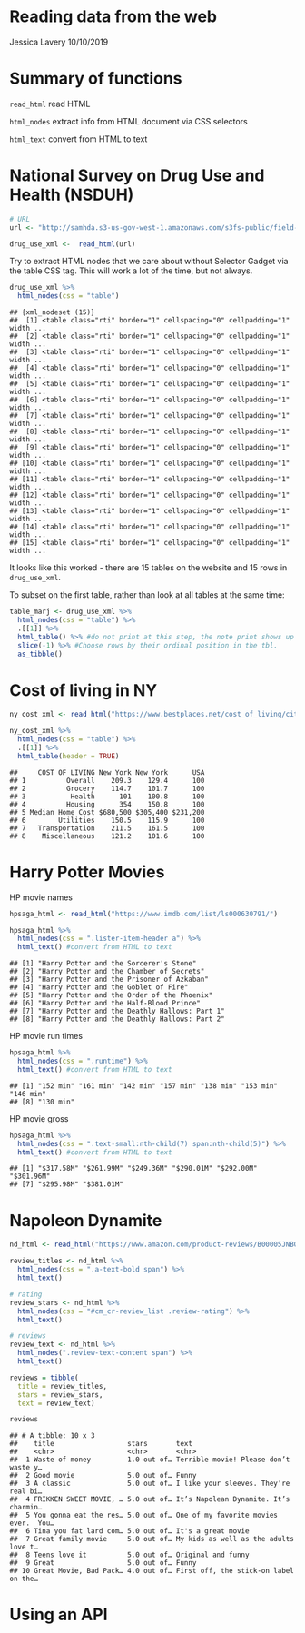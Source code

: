 Reading data from the web
================
Jessica Lavery
10/10/2019

# Summary of functions

`read_html` read HTML

`html_nodes` extract info from HTML document via CSS selectors

`html_text` convert from HTML to text

# National Survey on Drug Use and Health (NSDUH)

``` r
# URL
url <- "http://samhda.s3-us-gov-west-1.amazonaws.com/s3fs-public/field-uploads/2k15StateFiles/NSDUHsaeShortTermCHG2015.htm"

drug_use_xml <-  read_html(url)
```

Try to extract HTML nodes that we care about without Selector Gadget via
the table CSS tag. This will work a lot of the time, but not always.

``` r
drug_use_xml %>%
  html_nodes(css = "table")
```

    ## {xml_nodeset (15)}
    ##  [1] <table class="rti" border="1" cellspacing="0" cellpadding="1" width ...
    ##  [2] <table class="rti" border="1" cellspacing="0" cellpadding="1" width ...
    ##  [3] <table class="rti" border="1" cellspacing="0" cellpadding="1" width ...
    ##  [4] <table class="rti" border="1" cellspacing="0" cellpadding="1" width ...
    ##  [5] <table class="rti" border="1" cellspacing="0" cellpadding="1" width ...
    ##  [6] <table class="rti" border="1" cellspacing="0" cellpadding="1" width ...
    ##  [7] <table class="rti" border="1" cellspacing="0" cellpadding="1" width ...
    ##  [8] <table class="rti" border="1" cellspacing="0" cellpadding="1" width ...
    ##  [9] <table class="rti" border="1" cellspacing="0" cellpadding="1" width ...
    ## [10] <table class="rti" border="1" cellspacing="0" cellpadding="1" width ...
    ## [11] <table class="rti" border="1" cellspacing="0" cellpadding="1" width ...
    ## [12] <table class="rti" border="1" cellspacing="0" cellpadding="1" width ...
    ## [13] <table class="rti" border="1" cellspacing="0" cellpadding="1" width ...
    ## [14] <table class="rti" border="1" cellspacing="0" cellpadding="1" width ...
    ## [15] <table class="rti" border="1" cellspacing="0" cellpadding="1" width ...

It looks like this worked - there are 15 tables on the website and 15
rows in `drug_use_xml`.

To subset on the first table, rather than look at all tables at the same
time:

``` r
table_marj <- drug_use_xml %>%
  html_nodes(css = "table") %>% 
  .[[1]] %>% 
  html_table() %>% #do not print at this step, the note print shows up in the first row of every column
  slice(-1) %>% #Choose rows by their ordinal position in the tbl.
  as_tibble()
```

# Cost of living in NY

``` r
ny_cost_xml <- read_html("https://www.bestplaces.net/cost_of_living/city/new_york/new_york") 

ny_cost_xml %>%
  html_nodes(css = "table") %>% 
  .[[1]] %>% 
  html_table(header = TRUE)
```

    ##     COST OF LIVING New York New York      USA
    ## 1          Overall    209.3    129.4      100
    ## 2          Grocery    114.7    101.7      100
    ## 3           Health      101    100.8      100
    ## 4          Housing      354    150.8      100
    ## 5 Median Home Cost $680,500 $305,400 $231,200
    ## 6        Utilities    150.5    115.9      100
    ## 7   Transportation    211.5    161.5      100
    ## 8    Miscellaneous    121.2    101.6      100

# Harry Potter Movies

HP movie names

``` r
hpsaga_html <- read_html("https://www.imdb.com/list/ls000630791/")

hpsaga_html %>% 
  html_nodes(css = ".lister-item-header a") %>% 
  html_text() #convert from HTML to text
```

    ## [1] "Harry Potter and the Sorcerer's Stone"       
    ## [2] "Harry Potter and the Chamber of Secrets"     
    ## [3] "Harry Potter and the Prisoner of Azkaban"    
    ## [4] "Harry Potter and the Goblet of Fire"         
    ## [5] "Harry Potter and the Order of the Phoenix"   
    ## [6] "Harry Potter and the Half-Blood Prince"      
    ## [7] "Harry Potter and the Deathly Hallows: Part 1"
    ## [8] "Harry Potter and the Deathly Hallows: Part 2"

HP movie run times

``` r
hpsaga_html %>% 
  html_nodes(css = ".runtime") %>% 
  html_text() #convert from HTML to text
```

    ## [1] "152 min" "161 min" "142 min" "157 min" "138 min" "153 min" "146 min"
    ## [8] "130 min"

HP movie gross

``` r
hpsaga_html %>% 
  html_nodes(css = ".text-small:nth-child(7) span:nth-child(5)") %>% 
  html_text() #convert from HTML to text
```

    ## [1] "$317.58M" "$261.99M" "$249.36M" "$290.01M" "$292.00M" "$301.96M"
    ## [7] "$295.98M" "$381.01M"

# Napoleon Dynamite

``` r
nd_html <- read_html("https://www.amazon.com/product-reviews/B00005JNBQ/ref=cm_cr_arp_d_viewopt_rvwer?ie=UTF8&reviewerType=avp_only_reviews&sortBy=recent&pageNumber=1")

review_titles <- nd_html %>% 
  html_nodes(css = ".a-text-bold span") %>% 
  html_text()

# rating
review_stars <- nd_html %>% 
  html_nodes(css = "#cm_cr-review_list .review-rating") %>% 
  html_text()

# reviews
review_text <- nd_html %>%
  html_nodes(".review-text-content span") %>%
  html_text()

reviews = tibble(
  title = review_titles,
  stars = review_stars,
  text = review_text)

reviews
```

    ## # A tibble: 10 x 3
    ##    title                  stars       text                                 
    ##    <chr>                  <chr>       <chr>                                
    ##  1 Waste of money         1.0 out of… Terrible movie! Please don’t waste y…
    ##  2 Good movie             5.0 out of… Funny                                
    ##  3 A classic              5.0 out of… I like your sleeves. They're real bi…
    ##  4 FRIKKEN SWEET MOVIE, … 5.0 out of… It’s Napolean Dynamite. It’s charmin…
    ##  5 You gonna eat the res… 5.0 out of… One of my favorite movies ever.  You…
    ##  6 Tina you fat lard com… 5.0 out of… It's a great movie                   
    ##  7 Great family movie     5.0 out of… My kids as well as the adults love t…
    ##  8 Teens love it          5.0 out of… Original and funny                   
    ##  9 Great                  5.0 out of… Funny                                
    ## 10 Great Movie, Bad Pack… 4.0 out of… First off, the stick-on label on the…

# Using an API
